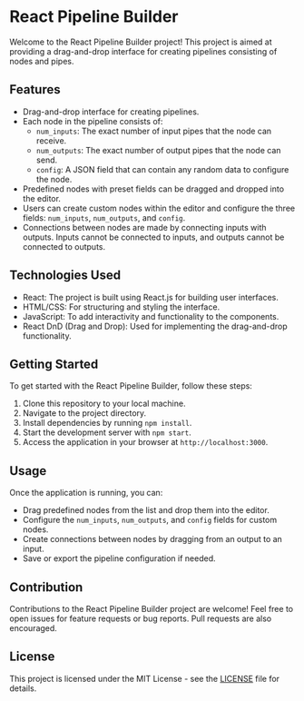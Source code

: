 # React Pipeline Builder

Welcome to the React Pipeline Builder project! This project is aimed at providing a drag-and-drop interface for creating pipelines consisting of nodes and pipes. 

## Features

- Drag-and-drop interface for creating pipelines.
- Each node in the pipeline consists of:
  - `num_inputs`: The exact number of input pipes that the node can receive.
  - `num_outputs`: The exact number of output pipes that the node can send.
  - `config`: A JSON field that can contain any random data to configure the node.
- Predefined nodes with preset fields can be dragged and dropped into the editor.
- Users can create custom nodes within the editor and configure the three fields: `num_inputs`, `num_outputs`, and `config`.
- Connections between nodes are made by connecting inputs with outputs. Inputs cannot be connected to inputs, and outputs cannot be connected to outputs.

## Technologies Used

- React: The project is built using React.js for building user interfaces.
- HTML/CSS: For structuring and styling the interface.
- JavaScript: To add interactivity and functionality to the components.
- React DnD (Drag and Drop): Used for implementing the drag-and-drop functionality.

## Getting Started

To get started with the React Pipeline Builder, follow these steps:

1. Clone this repository to your local machine.
2. Navigate to the project directory.
3. Install dependencies by running `npm install`.
4. Start the development server with `npm start`.
5. Access the application in your browser at `http://localhost:3000`.

## Usage

Once the application is running, you can:

- Drag predefined nodes from the list and drop them into the editor.
- Configure the `num_inputs`, `num_outputs`, and `config` fields for custom nodes.
- Create connections between nodes by dragging from an output to an input.
- Save or export the pipeline configuration if needed.

## Contribution

Contributions to the React Pipeline Builder project are welcome! Feel free to open issues for feature requests or bug reports. Pull requests are also encouraged.

## License

This project is licensed under the MIT License - see the [LICENSE](LICENSE) file for details.
